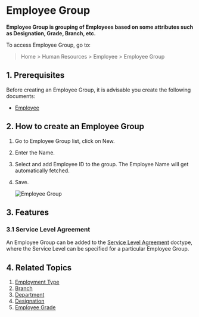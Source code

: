<!-- add-breadcrumbs -->

# Employee Group

**Employee Group is grouping of Employees based on some attributes such as Designation, Grade, Branch, etc.**

To access Employee Group, go to:

> Home > Human Resources > Employee > Employee Group

## 1. Prerequisites

Before creating an Employee Group, it is advisable you create the following documents:

* [Employee](/docs/user/manual/en/human-resources/employee)


## 2. How to create an Employee Group

1. Go to Employee Group list, click on New.
1. Enter the Name.
1. Select and add Employee ID to the group. The Employee Name will get automatically fetched.
1. Save.

    <img class="screenshot" alt="Employee Group" src="{{docs_base_url}}/v12/assets/img/human-resources/employee-group.png">

## 3. Features

### 3.1 Service Level Agreement

An Employee Group can be added to the [Service Level Agreement](/docs/user/manual/en/support/service-level-agreement) doctype, where the Service Level can be specified for a particular Employee Group.


## 4. Related Topics

1. [Employment Type](/docs/user/manual/en/human-resources/employment-type)
1. [Branch](/docs/user/manual/en/human-resources/branch)
1. [Department](/docs/user/manual/en/human-resources/department)
1. [Designation](/docs/user/manual/en/human-resources/designation)
1. [Employee Grade](/docs/user/manual/en/human-resources/employee-grade)